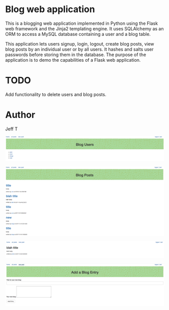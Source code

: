 # Blog web application

This is a blogging web application implemented in Python using the Flask web framework and the Jinja2 templating 
engine.  It uses SQLAlchemy as an ORM to access a MySQL database containing a user and a blog table.

This application lets users signup, login, logout, create blog posts, view blog posts by an individual user 
or by all users. It hashes and salts user passwords before storing them in the database.
The purpose of the application is to demo the capabilities of a Flask web application.

# TODO

Add functionality to delete users and blog posts.

# Author
Jeff T

![Users](Users.png "Users")


![Posts](Posts.png "Posts")


![Post](Post.png "Post")


![AddNewPost](AddNewPost.png "AddNewPost")
